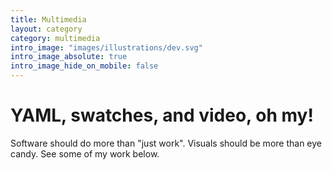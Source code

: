 ```yaml
---
title: Multimedia
layout: category
category: multimedia
intro_image: "images/illustrations/dev.svg"
intro_image_absolute: true
intro_image_hide_on_mobile: false
---
```


# YAML, swatches, and video, oh my!

Software should do more than "just work". Visuals should be more than eye candy.
See some of my work below.